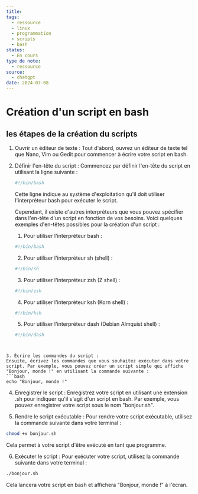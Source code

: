 ```yaml
---
title: 
tags:
  - ressource
  - linux
  - programmation
  - scripts
  - bash
status:
  - En cours
type de note:
  - ressource
source:
  - chatgpt
date: 2024-07-08
---
```


# Création d'un script en bash
## les étapes de la création du scripts

1. Ouvrir un éditeur de texte :
	Tout d'abord, ouvrez un éditeur de texte tel que Nano, Vim ou Gedit pour commencer à écrire votre script en bash.

2. Définir l'en-tête du script :
	Commencez par définir l'en-tête du script en utilisant la ligne suivante :
	```bash
	#!/bin/bash
	```
	Cette ligne indique au système d'exploitation qu'il doit utiliser l'interpréteur bash pour exécuter le script.

	Cependant, il existe d'autres interpréteurs que vous pouvez spécifier dans l'en-tête d'un script en fonction de vos besoins. Voici quelques exemples d'en-têtes possibles pour la création d'un script :
	1. Pour utiliser l'interpréteur bash :
	```bash
	#!/bin/bash
	```
	
	2. Pour utiliser l'interpréteur sh (shell) :
	```bash
	#!/bin/sh
	```
	
	3. Pour utiliser l'interpréteur zsh (Z shell) :
	```bash
	#!/bin/zsh
	```
	
	4. Pour utiliser l'interpréteur ksh (Korn shell) :
	```bash
	#!/bin/ksh
	```
	
	5. Pour utiliser l'interpréteur dash (Debian Almquist shell) :
	```bash
	#!/bin/dash
```


3. Écrire les commandes du script :
Ensuite, écrivez les commandes que vous souhaitez exécuter dans votre script. Par exemple, vous pouvez créer un script simple qui affiche "Bonjour, monde !" en utilisant la commande suivante :
```bash
echo "Bonjour, monde !"
```

4. Enregistrer le script :
Enregistrez votre script en utilisant une extension .sh pour indiquer qu'il s'agit d'un script en bash. Par exemple, vous pouvez enregistrer votre script sous le nom "bonjour.sh".

5. Rendre le script exécutable :
Pour rendre votre script exécutable, utilisez la commande suivante dans votre terminal :
```bash
chmod +x bonjour.sh
```
Cela permet à votre script d'être exécuté en tant que programme.

6. Exécuter le script :
Pour exécuter votre script, utilisez la commande suivante dans votre terminal :
```bash
./bonjour.sh
```
Cela lancera votre script en bash et affichera "Bonjour, monde !" à l'écran.

